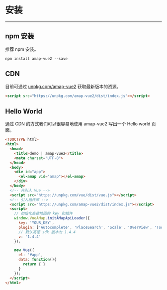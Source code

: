 # 安装

---

## npm 安装

推荐 npm 安装。

```
npm install amap-vue2 --save
```

## CDN

目前可通过 [unpkg.com/amap-vue2](https://unpkg.com/amap-vue2/dist/index.js) 获取最新版本的资源。

```html
<script src="https://unpkg.com/amap-vue2/dist/index.js"></script>
```

## Hello World

通过 CDN 的方式我们可以很容易地使用 amap-vue2 写出一个 Hello world 页面。

```html
<!DOCTYPE html>
<html>
  <head>
    <title>demo | amap-vue2</title>
    <meta charset="UTF-8">
  </head>
  <body>
    <div id="app">
      <el-amap vid="amap"></el-amap>
    </div>
  </body>
  <!-- 先引入 Vue -->
  <script src="https://unpkg.com/vue/dist/vue.js"></script>
  <!-- 引入组件库 -->
  <script src="https://unpkg.com/amap-vue2/dist/index.js"></script>
  <script>
    // 初始化高德地图的 key 和插件
    window.VueAMap.initAMapApiLoader({
      key: 'YOUR_KEY',
      plugin: ['Autocomplete', 'PlaceSearch', 'Scale', 'OverView', 'ToolBar', 'MapType', 'PolyEditor', 'AMap.CircleEditor'],
      // 默认高德 sdk 版本为 1.4.4
      v: '1.4.4'
    });

    new Vue({
      el: '#app',
      data: function(){
        return { }
      }
    });
  </script>
</html>
```
